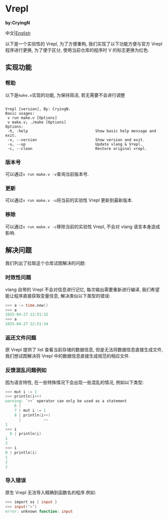 # Vrepl

**by:CryingN**

中文|[English](./README.md)

以下是一个实验性的 Vrepl, 为了方便重构, 我们实现了以下功能方便与官方 Vrepl 程序进行更换, 为了便于区分, 使用当前仓库的程序时 V 的标志更换为红色.

## 实现功能

### 帮助

以下是`make.v`实现的功能, 为保持简洁, 若无需要不会进行调整

```

Vrepl [version], By: CryingN.
Basic usages:
 v run make.v [Options]
 v make.v; ./make [Options]
Options:
 -h, -help                              Show basic help message and exit.
 -v, --version                          Show version and exit.
 -u, --up                               Update vlang & Vrepl.
 -c, --clean                            Restore original vrepl.
```

### 版本号

可以通过`v run make.v -v`查询当前版本号.

### 更新

可以通过`v run make.v -u`将当前的实验性 Vrepl 更新到最新版本.

### 移除

可以通过`v run make.v -c`移除当前的实验性 Vrepl, 不会对 vlang 语言本身造成影响.

## 解决问题

我们列出了拉取这个仓库试图解决的问题:

### 时效性问题

vlang 自带的 Vrepl 不会对信息进行记忆, 每次输出需要重新进行编译, 我们希望能让程序直接获取变量信息, 解决类似以下类型的错误:

```v
>>> a := time.now()
>>> a
2025-04-27 12:51:32
>>> a
2025-04-27 12:51:34
```

### 返还文件问题

原 Vrepl 提供了 list 查看当前存储的数据信息, 但是无法将数据信息直接生成文件, 我们想试图解决将 Vrepl 中的数据信息直接生成规范的相应文件.

### 反馈混乱问题例如

因为语言特性, 在一些特殊情况下会出现一些混乱的情况, 例如以下类型:

```v
>>> mut i := 1
>>> println(i++)
warning: `++` operator can only be used as a statement
    6 |
    7 | mut i := 1
    8 | println(i++)
      |          ~~
1
>>> i
  9 | println(i)
1
2
>>> i
0 | println(i)
1
2
2
```

### 导入错误

原生 Vrepl 无法导入精确到函数名的程序.例如:

```v
>>> import os { input }
>>> input('>')
error: unknown function: input
```
